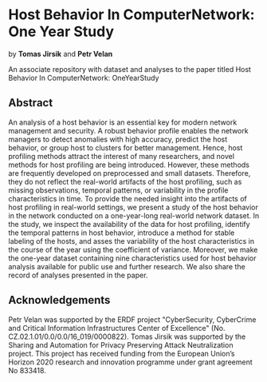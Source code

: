 # Host Behavior In ComputerNetwork: One Year Study

by **Tomas Jirsik** and **Petr Velan**


An associate repository with dataset and analyses to the paper titled Host Behavior In ComputerNetwork: OneYearStudy


## Abstract

 An analysis of a host behavior is an essential key for modern network management and security. A robust behavior profile enables the network managers to detect anomalies with high accuracy, predict the host behavior, or group host to clusters for better management. Hence, host profiling methods attract the interest of many researchers, and novel methods for host profiling are being introduced. However, these methods are frequently developed on preprocessed and small datasets. Therefore, they do not reflect the real-world artifacts of the host profiling, such as missing observations, temporal patterns, or variability in the profile characteristics in time. To provide the needed insight into the artifacts of host profiling in real-world settings, we present a study of the host behavior in the network conducted on a one-year-long real-world network dataset. In the study, we inspect the availability of the data for host profiling, identify the temporal patterns in host behavior, introduce a method for stable labeling of the hosts, and asses the variability of the host characteristics in the course of the year using the coefficient of variance. Moreover, we make the one-year dataset containing nine characteristics used for host behavior analysis available for public use and further research. We also share the record of analyses presented in the paper.





## Acknowledgements

Petr Velan was supported by the ERDF project "CyberSecurity, CyberCrime and Critical Information Infrastructures Center of Excellence" (No. CZ.02.1.01/0.0/0.0/16\_019/0000822). Tomas Jirsik was supported by the Sharing and Automation for Privacy Preserving Attack Neutralization project. This project has received funding from the European Union’s Horizon 2020 research and innovation programme under grant agreement No 833418.